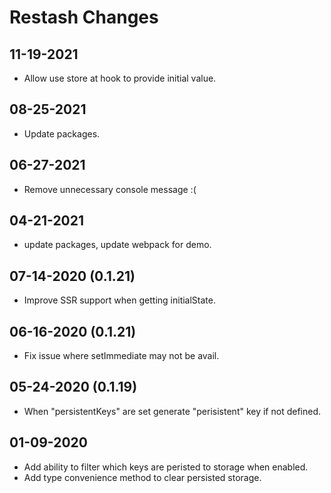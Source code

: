 # Restash Changes

## 11-19-2021

- Allow use store at hook to provide initial value.

## 08-25-2021

- Update packages.

## 06-27-2021

- Remove unnecessary console message :(

## 04-21-2021

- update packages, update webpack for demo.

## 07-14-2020 (0.1.21)

- Improve SSR support when getting initialState.

## 06-16-2020 (0.1.21)

- Fix issue where setImmediate may not be avail.

## 05-24-2020 (0.1.19)

- When "persistentKeys" are set generate "perisistent" key if not defined.

## 01-09-2020

- Add ability to filter which keys are peristed to storage when enabled.
- Add type convenience method to clear persisted storage.